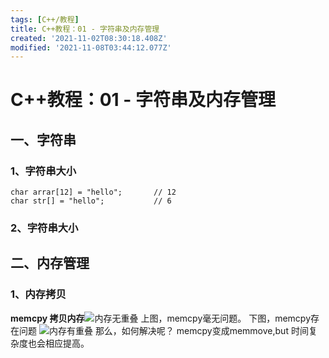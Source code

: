 ```yaml
---
tags: [C++/教程]
title: C++教程：01 - 字符串及内存管理
created: '2021-11-02T08:30:18.408Z'
modified: '2021-11-08T03:44:12.077Z'
---
```


# C++教程：01 - 字符串及内存管理
## 一、字符串
### 1、字符串大小
```prettyprint
char arrar[12] = "hello";       // 12
char str[] = "hello";           // 6
```
### 2、字符串大小
## 二、内存管理
### 1、内存拷贝
**memcpy 拷贝内存**![内存无重叠](https://img-blog.csdnimg.cn/85667a73a38a467cb22fea09aa3f74b5.png)
上图，memcpy毫无问题。
下图，memcpy存在问题
![内存有重叠](https://img-blog.csdnimg.cn/0c8b0e21e5cb4538b330e17c2d84666d.png)
那么，如何解决呢？
memcpy变成memmove,but 时间复杂度也会相应提高。
